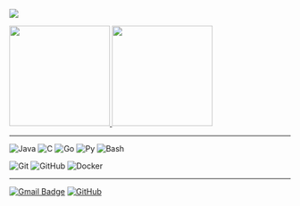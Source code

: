 ![](https://komarev.com/ghpvc/?username=bluurw&color=006bed)

<div>
  <a href="https://github.com/bluurw" title="Bluurw">
    <img height="180em" src="https://github-readme-stats.vercel.app/api?username=bluurw&theme=dracula&show_icons=true" />
    <img height="180em" src="https://github-readme-stats.vercel.app/api/top-langs/?username=bluurw&theme=dracula&show_icons=true" />
  </a>
</div>

---

![Java](https://img.shields.io/badge/-Java-333333?style=flat&logo=Java&logoColor=007396)
![C](https://img.shields.io/badge/-C-333333?style=flat&logo=C&logoColor=007396)
![Go](https://img.shields.io/badge/-Go-333333?style=flat&logo=Go&logoColor=007396)
![Py](https://img.shields.io/badge/-Python-333333?style=flat&logo=Python&logoColor=007396)
![Bash](https://img.shields.io/badge/Bash-333333?style=flat&logo=gnu-bash&logoColor=white)

![Git](https://img.shields.io/badge/-Git-333333?style=flat&logo=git)
![GitHub](https://img.shields.io/badge/-GitHub-333333?style=flat&logo=github)
![Docker](https://img.shields.io/badge/-Docker-333333?style=flat&logo=docker)

---
[![Gmail Badge](https://img.shields.io/badge/-bluuryface@protonmail.com-006bed?style=flat-square&logo=Gmail&logoColor=white&link=mailto:bluuryface@protonmail.com)](mailto:bluuryface@protonmail.com)
[![GitHub](https://img.shields.io/github/followers/bluurw?label=follow&style=social)](https://github.com/bluurw)

